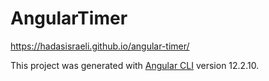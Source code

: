 # AngularTimer
https://hadasisraeli.github.io/angular-timer/

This project was generated with [Angular CLI](https://github.com/angular/angular-cli) version 12.2.10.
